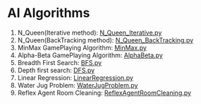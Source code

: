 # AI Algorithms 

1. N_Queen(Iterative method): [N_Queen_Iterative.py](./N_Queen_Iterative.py)
2. N_Queen(BackTracking method): [N_Queen_BackTracking.py](./N_Queen_BackTracking.py)
3. MinMax GamePlaying Algorithm: [MinMax.py](./MinMax.py)
4. Alpha-Beta GamePlaying Algorithm: [AlphaBeta.py](./AlphaBeta.py)
5. Breadth First Search: [BFS.py](./BFS.py)
6. Depth first search: [DFS.py](./BFS.py)
7. Linear Regression: [LinearRegression.py](./LinearRegression.py)
8. Water Jug Problem: [WaterJugProblem.py](./WaterJugProblem.py)
9. Reflex Agent Room Cleaning: [ReflexAgentRoomCleaning.py](./ReflexAgentRoomCleaning.py)